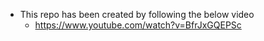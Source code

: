 - This  repo has  been created by following the below video
    - https://www.youtube.com/watch?v=BfrJxGQEPSc


